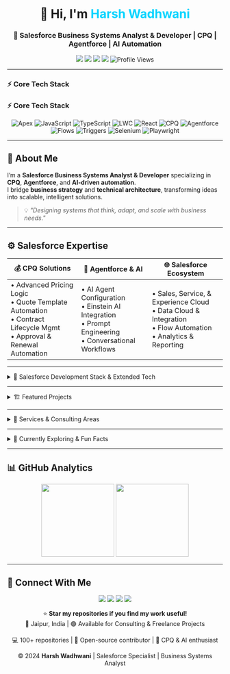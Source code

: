 <h1 align="center">👋 Hi, I'm <span style="color:#00D4FF;">Harsh Wadhwani</span></h1>
<h3 align="center">🚀 Salesforce Business Systems Analyst & Developer | CPQ | Agentforce | AI Automation</h3>

<p align="center">
  <a href="mailto:harshwadhwani711@gmail.com"><img src="https://img.shields.io/badge/Email-D14836?style=flat&logo=gmail&logoColor=white"/></a>
  <a href="https://linkedin.com/in/harshwadhwani"><img src="https://img.shields.io/badge/LinkedIn-0077B5?style=flat&logo=linkedin&logoColor=white"/></a>
  <a href="https://leetcode.com/harshwadhwani711"><img src="https://img.shields.io/badge/LeetCode-FFA500?style=flat&logo=leetcode&logoColor=white"/></a>
  <a href="https://www.codechef.com/users/harshw07"><img src="https://img.shields.io/badge/CodeChef-5B4E8C?style=flat&logo=codechef&logoColor=white"/></a>
  <img src="https://komarev.com/ghpvc/?username=harshwadhwani07&label=Profile%20Views&color=00a1de&style=flat-square" alt="Profile Views" />
</p>

---

### ⚡ Core Tech Stack
### ⚡ Core Tech Stack
<p align="center">
  <img alt="Apex" src="https://img.shields.io/badge/Apex-009EDB?style=for-the-badge&logo=salesforce&logoColor=white"/>
  <img alt="JavaScript" src="https://img.shields.io/badge/JavaScript-F7E017?style=for-the-badge&logo=javascript&logoColor=black"/>
  <img alt="TypeScript" src="https://img.shields.io/badge/TypeScript-2D79C7?style=for-the-badge&logo=typescript&logoColor=white"/>
  <img alt="LWC" src="https://img.shields.io/badge/Lightning_Web_Components-00A1E0?style=for-the-badge&logo=salesforce&logoColor=white"/>
  <img alt="React" src="https://img.shields.io/badge/React-61DBFB?style=for-the-badge&logo=react&logoColor=black"/>
  <img alt="CPQ" src="https://img.shields.io/badge/CPQ-FF6F00?style=for-the-badge"/>
  <img alt="Agentforce" src="https://img.shields.io/badge/Agentforce-00D4FF?style=for-the-badge"/>
  <img alt="Flows" src="https://img.shields.io/badge/Flows-FF5733?style=for-the-badge"/>
  <img alt="Triggers" src="https://img.shields.io/badge/Triggers-900C3F?style=for-the-badge"/>
  <img alt="Selenium" src="https://img.shields.io/badge/Selenium-43B02A?style=for-the-badge&logo=selenium&logoColor=white"/>
  <img alt="Playwright" src="https://img.shields.io/badge/Playwright-000000?style=for-the-badge&logo=playwright&logoColor=white"/>
</p>

---

## 🧠 About Me

I’m a **Salesforce Business Systems Analyst & Developer** specializing in **CPQ**, **Agentforce**, and **AI-driven automation**.  
I bridge **business strategy** and **technical architecture**, transforming ideas into scalable, intelligent solutions.

> 💡 *"Designing systems that think, adapt, and scale with business needs."*

---

## ⚙️ Salesforce Expertise

| 💰 CPQ Solutions | 🤖 Agentforce & AI | 🌐 Salesforce Ecosystem |
|-----------------|-------------------|-----------------------|
| • Advanced Pricing Logic<br>• Quote Template Automation<br>• Contract Lifecycle Mgmt<br>• Approval & Renewal Automation | • AI Agent Configuration<br>• Einstein AI Integration<br>• Prompt Engineering<br>• Conversational Workflows | • Sales, Service, & Experience Cloud<br>• Data Cloud & Integration<br>• Flow Automation<br>• Analytics & Reporting |

---

<details>
<summary>🧩 Salesforce Development Stack & Extended Tech</summary>
<br/>

### 💻 Core Tools
`Apex` `Visualforce` `LWC` `SOQL` `Flows` `Batch Jobs` `Triggers` `Web Services`

<div align="center">

### 💻 Languages & Frameworks
![Apex](https://img.shields.io/badge/Apex-009EDB?style=for-the-badge&logo=salesforce&logoColor=white)
![JavaScript](https://img.shields.io/badge/JavaScript-F7E017?style=for-the-badge&logo=javascript&logoColor=black)
![TypeScript](https://img.shields.io/badge/TypeScript-2D79C7?style=for-the-badge&logo=typescript&logoColor=white)
![Python](https://img.shields.io/badge/Python-3776AB?style=for-the-badge&logo=python&logoColor=white)
![Java](https://img.shields.io/badge/Java-EA2D2E?style=for-the-badge&logo=java&logoColor=white)

---

### ⚡ Frontend & UI
![LWC](https://img.shields.io/badge/LWC-00A1E0?style=for-the-badge&logo=salesforce&logoColor=white)
![HTML5](https://img.shields.io/badge/HTML5-E34C26?style=for-the-badge&logo=html5&logoColor=white)
![CSS3](https://img.shields.io/badge/CSS3-1572B6?style=for-the-badge&logo=css3&logoColor=white)
![React](https://img.shields.io/badge/React-61DBFB?style=for-the-badge&logo=react&logoColor=black)
![Node.js](https://img.shields.io/badge/Node.js-5FA04E?style=for-the-badge&logo=node.js&logoColor=white)

---

### ☁️ Cloud & DevOps
![Salesforce](https://img.shields.io/badge/Salesforce-00A1DE?style=for-the-badge&logo=salesforce&logoColor=white)
![AWS](https://img.shields.io/badge/AWS-FF9900?style=for-the-badge&logo=amazon-aws&logoColor=white)
![Azure](https://img.shields.io/badge/Azure-0089D6?style=for-the-badge&logo=microsoftazure&logoColor=white)
![Google Cloud](https://img.shields.io/badge/Google%20Cloud-4285F4?style=for-the-badge&logo=googlecloud&logoColor=white)
![Heroku](https://img.shields.io/badge/Heroku-6762A6?style=for-the-badge&logo=heroku&logoColor=white)
![Docker](https://img.shields.io/badge/Docker-2496ED?style=for-the-badge&logo=docker&logoColor=white)
![CI/CD](https://img.shields.io/badge/CI%2FCD-4A154B?style=for-the-badge&logo=githubactions&logoColor=white)

---

### 🔗 Integration, Automation & APIs
![REST API](https://img.shields.io/badge/REST%20API-005571?style=for-the-badge&logo=swagger&logoColor=white)
![SOAP](https://img.shields.io/badge/SOAP-023047?style=for-the-badge&logo=w3c&logoColor=white)
![MuleSoft](https://img.shields.io/badge/MuleSoft-007C92?style=for-the-badge&logo=mulesoft&logoColor=white)
![OAuth2](https://img.shields.io/badge/OAuth%202.0-3E8E41?style=for-the-badge&logo=openid&logoColor=white)
![GraphQL](https://img.shields.io/badge/GraphQL-E10098?style=for-the-badge&logo=graphql&logoColor=white)
![Selenium](https://img.shields.io/badge/Selenium-43B02A?style=for-the-badge&logo=selenium&logoColor=white)
![Playwright](https://img.shields.io/badge/Playwright-000000?style=for-the-badge&logo=playwright&logoColor=white)

---

### 🧩 Databases & Data Tools
![MySQL](https://img.shields.io/badge/MySQL-4479A1?style=for-the-badge&logo=mysql&logoColor=white)
![MongoDB](https://img.shields.io/badge/MongoDB-4EA94B?style=for-the-badge&logo=mongodb&logoColor=white)
![Salesforce Data Cloud](https://img.shields.io/badge/Data%20Cloud-00A1DE?style=for-the-badge&logo=salesforce&logoColor=white)
![Excel](https://img.shields.io/badge/Excel-217346?style=for-the-badge&logo=microsoftexcel&logoColor=white)
![Analytics](https://img.shields.io/badge/Analytics-4285F4?style=for-the-badge&logo=googleanalytics&logoColor=white)

---

### 🧰 Tools & IDEs
![VS Code](https://img.shields.io/badge/VS%20Code-0078D7?style=for-the-badge&logo=visualstudiocode&logoColor=white)
![Git](https://img.shields.io/badge/Git-F05032?style=for-the-badge&logo=git&logoColor=white)
![GitHub](https://img.shields.io/badge/GitHub-181717?style=for-the-badge&logo=github&logoColor=white)
![JIRA](https://img.shields.io/badge/JIRA-0052CC?style=for-the-badge&logo=jira&logoColor=white)
![Figma](https://img.shields.io/badge/Figma-F24E1E?style=for-the-badge&logo=figma&logoColor=white)
![Salesforce CLI](https://img.shields.io/badge/Salesforce%20CLI-00A1DE?style=for-the-badge&logo=salesforce&logoColor=white)

</div>
</details>

---

<details>
<summary>🏗️ Featured Projects</summary>
<br/>

### 🔧 Apex Utility Library  
Reusable Apex classes for common business logic and integrations.  
**Tech:** Apex, SOQL, Async Patterns, Error Handling  

### ⚡ LWC Component Suite  
Modular Lightning Web Components with responsive design and reusable hooks.  
**Tech:** LWC, JavaScript, CSS, SLDS  

### 🔗 Integration Framework  
Multi-system integration accelerator using REST/MuleSoft.  
**Tech:** Apex, MuleSoft, OAuth2, Data APIs  

### 💰 CPQ Configuration Guide  
Comprehensive playbook for scalable CPQ setup.  
**Tech:** CPQ, Apex, Flows, Approval Processes  

### 🤖 Agentforce Starter Kit  
AI agent templates for automated workflows, pre-trained with prompt logic.  
**Tech:** Agentforce, Einstein AI, Prompt Engineering  

### 📊 Data Migration Toolkit  
End-to-end migration framework with validation & reconciliation.  
**Tech:** Apex, Batch Jobs, Data Loader API  

</details>

---

<details>
<summary>🧰 Services & Consulting Areas</summary>
<br/>

### 🔍 **Salesforce Consulting**
- Architecture & Design  
- Process Optimization  
- Best Practice Enablement  
- Enterprise CPQ Strategy  

### 👨‍💻 **Custom Development**
- Apex & LWC Development  
- API Integrations & Automation  
- Data Migration Frameworks  
- Einstein AI Integration  

### 🧭 **Implementation & Training**
- End-to-End Project Delivery  
- Knowledge Transfer  
- Admin/Dev Team Upskilling  
- Documentation & Support  

</details>

---

<details>
<summary>🧠 Currently Exploring & Fun Facts</summary>
<br/>

- 🧬 **Advanced Agentforce Frameworks** – Scalable AI-driven automation  
- 🌊 **Salesforce Data Cloud** – Real-time customer 360°  
- 🏗️ **Enterprise Architecture** – Multi-org scalable patterns  
- 🤖 **Prompt Engineering** – AI-optimized business logic  

**Fun Facts:**  
- 🎨 UX-focused developer — enterprise apps can be *beautiful* too  
- 🚀 Obsessed with automation — repeat twice, automate once  
- 🧩 Problem solver — simplifying complex approval & pricing workflows  
- 📚 Lifelong learner — AI + Salesforce synergy daily  

</details>

---

## 📊 GitHub Analytics
<div align="center">
  <img height="170px" src="https://github-readme-stats.vercel.app/api?username=harshwadhwani07&show_icons=true&theme=dark&bg_color=0d1117&title_color=00d4ff&icon_color=00a1de&text_color=e0e6ed&hide_border=false" />
  <img height="170px" src="https://github-readme-stats.vercel.app/api/top-langs?username=harshwadhwani07&layout=compact&theme=dark&bg_color=0d1117&title_color=00d4ff&text_color=e0e6ed&border_color=00a1de" />
</div>

---

## 🤝 Connect With Me
<p align="center">
  <a href="mailto:harshwadhwani711@gmail.com"><img src="https://img.shields.io/badge/Email-D14836?style=for-the-badge&logo=gmail&logoColor=white"/></a>
  <a href="https://linkedin.com/in/harshwadhwani"><img src="https://img.shields.io/badge/LinkedIn-0077B5?style=for-the-badge&logo=linkedin&logoColor=white"/></a>
  <a href="https://www.codechef.com/users/harshw07"><img src="https://img.shields.io/badge/CodeChef-5B4E8C?style=for-the-badge&logo=codechef&logoColor=white"/></a>
  <a href="https://leetcode.com/harshwadhwani711"><img src="https://img.shields.io/badge/LeetCode-FFA500?style=for-the-badge&logo=leetcode&logoColor=white"/></a>
</p>

<div align="center">

⭐ **Star my repositories if you find my work useful!**  
📍 Jaipur, India | 🟢 Available for Consulting & Freelance Projects  

💻 100+ repositories | 🚀 Open-source contributor | 🧩 CPQ & AI enthusiast  

© 2024 **Harsh Wadhwani** | Salesforce Specialist | Business Systems Analyst  

</div>
